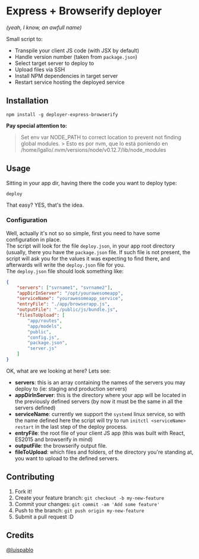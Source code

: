 # Express + Browserify deployer

*(yeah, I know, an awfull name)*

Small script to:
* Transpile your client JS code (with JSX by default)
* Handle version number (taken from `package.json`)
* Select target server to deploy to
* Upload files via SSH
* Install NPM dependencies in target server
* Restart service hosting the deployed service

## Installation
```
npm install -g deployer-express-browserify
```

**Pay special attention to:**

> Set env var NODE_PATH to correct location to prevent not finding global modules. > Esto es por nvm, que lo está poniendo en /home/lgallo/.nvm/versions/node/v0.12.7/lib/node_modules

## Usage
Sitting in your app dir, having there the code you want to deploy type:
```
deploy
```
That easy? YES, that's the idea.

### Configuration
Well, actually it's not so so simple, first you need to have some configuration in place.  
The script will look for the file `deploy.json`, in your app root directory (usually, there you have the `package.json` file. If such file is not present, the script will ask you for the values it was expecting to find there, and afterwards will write the `deploy.json` file for you.   
The `deploy.json` file should look something like:
```json
{
	"servers": ["svrname1", "svrname2"],
	"appDirInServer": "/opt/yourawesomeapp",
	"serviceName": "yourawesomeapp_service",
	"entryFile": "./app/browserapp.js",
	"outputFile": "./public/js/bundle.js",
	"filesToUpload": [
		"app/routes", 
		"app/models",
		"public", 
		"config.js", 
		"package.json", 
		"server.js"
	]
}
```
OK, what are we looking at here? Lets see:
* **servers**: this is an array containing the names of the servers you may deploy to (ie: staging and production servers)
* **appDirInServer**: this is the directory where your app will be located in the previously defined servers (by now it must be the same in all the servers defined)
* **serviceName**: currently we support the `systemd` linux service, so with the name defined here the script will try to run `initctl <serviceName> restart` in the last step of the deploy process.
* **entryFile**: the root file of your client JS app (this was built with React, ES2015 and browserify in mind)
* **outputFile**: the browserify output file.
* **fileToUpload**: which files and folders, of the directory you're standing at, you want to upload to the defined servers.

## Contributing
1. Fork it!
2. Create your feature branch: `git checkout -b my-new-feature`
3. Commit your changes: `git commit -am 'Add some feature'`
4. Push to the branch: `git push origin my-new-feature`
5. Submit a pull request :D


## Credits

[@luispablo](https://twitter.com/luispablo)
